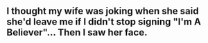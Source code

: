 ## I thought my wife was joking when she said she'd leave me if I didn't stop signing "I'm A Believer"... Then I saw her face.